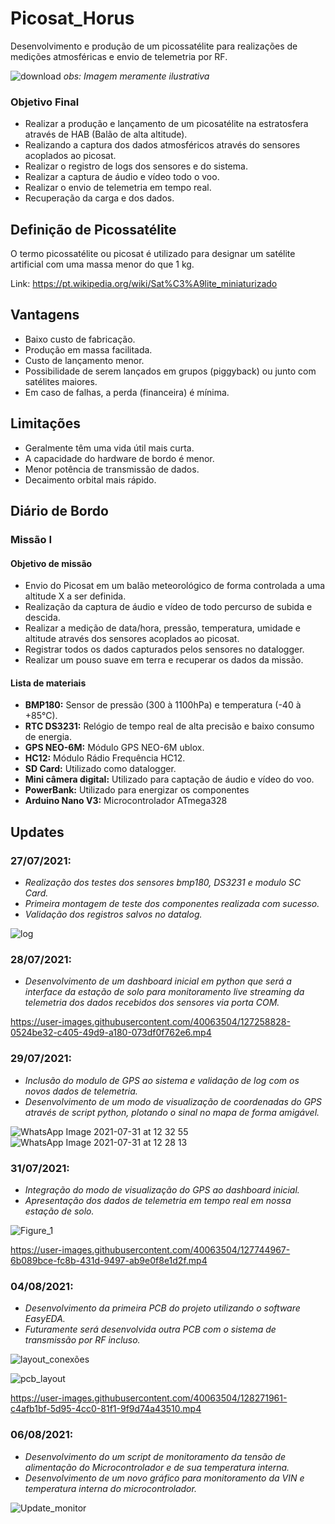 # Picosat_Horus
Desenvolvimento e produção de um picossatélite para realizações de medições atmosféricas e envio de telemetria por RF.

![download](https://user-images.githubusercontent.com/40063504/126914282-48e06e31-83de-4a18-91f1-eec003de2222.png)
_obs: Imagem meramente ilustrativa_


### Objetivo Final
- Realizar a produção e lançamento de um picosatélite na estratosfera através de HAB (Balão de alta altitude).
- Realizando a captura dos dados atmosféricos através do sensores acoplados ao picosat.
- Realizar o registro de logs dos sensores e do sistema.
- Realizar a captura de áudio e vídeo todo o voo.
- Realizar o envio de telemetria em tempo real.
- Recuperação da carga e dos dados.


## Definição de Picossatélite
O termo picossatélite ou picosat é utilizado para designar um satélite artificial com uma massa menor do que 1 kg. 

Link: https://pt.wikipedia.org/wiki/Sat%C3%A9lite_miniaturizado


## Vantagens
- Baixo custo de fabricação.
- Produção em massa facilitada.
- Custo de lançamento menor.
- Possibilidade de serem lançados em grupos (piggyback) ou junto com satélites maiores.
- Em caso de falhas, a perda (financeira) é mínima.

## Limitações
- Geralmente têm uma vida útil mais curta.
- A capacidade do hardware de bordo é menor.
- Menor potência de transmissão de dados.
- Decaimento orbital mais rápido.


## Diário de Bordo
### Missão I
#### Objetivo de missão
- Envio do Picosat em um balão meteorológico de forma controlada a uma altitude X a ser definida.
- Realização da captura de áudio e vídeo de todo percurso de subida e descida.
- Realizar a medição de data/hora, pressão, temperatura, umidade e altitude através dos sensores acoplados ao picosat.
- Registrar todos os dados capturados pelos sensores no datalogger.
- Realizar um pouso suave em terra e recuperar os dados da missão.

#### Lista de materiais
- **BMP180:** Sensor de pressão (300 à 1100hPa) e temperatura (-40 à +85°C).
- **RTC DS3231:** Relógio de tempo real de alta precisão e baixo consumo de energia.
- **GPS NEO-6M:** Módulo GPS NEO-6M ublox.
- **HC12:** Módulo Rádio Frequência HC12.
- **SD Card:** Utilizado como datalogger.
- **Mini câmera digital:** Utilizado para captação de áudio e vídeo do voo.
- **PowerBank:** Utilizado para energizar os componentes
- **Arduino Nano V3:** Microcontrolador ATmega328


## Updates
### 27/07/2021: 
- _Realização dos testes dos sensores bmp180, DS3231 e modulo SC Card._
- _Primeira montagem de teste dos componentes realizada com sucesso._
- _Validação dos registros salvos no datalog._

![log](https://user-images.githubusercontent.com/40063504/127258601-e1fb1e56-ee62-4a9b-90a4-0bbdf42bcf49.jpeg)


### 28/07/2021:
- _Desenvolvimento de um dashboard inicial em python que será a interface da estação de solo para monitoramento live streaming da telemetria dos dados recebidos dos sensores via porta COM._

https://user-images.githubusercontent.com/40063504/127258828-0524be32-c405-49d9-a180-073df0f762e6.mp4

### 29/07/2021:
- _Inclusão do modulo de GPS ao sistema e validação de log com os novos dados de telemetria._
- _Desenvolvimento de um modo de visualização de coordenadas do GPS através de script python, plotando o sinal no mapa de forma amigável._

![WhatsApp Image 2021-07-31 at 12 32 55](https://user-images.githubusercontent.com/40063504/127744906-36191b2e-64b9-4dc2-8913-9bbc871f3b88.jpeg)
![WhatsApp Image 2021-07-31 at 12 28 13](https://user-images.githubusercontent.com/40063504/127744911-6e284f59-6254-4964-a0e7-28ff7481243a.jpeg)

### 31/07/2021:
- _Integração do modo de visualização do GPS ao dashboard inicial._
- _Apresentação dos dados de telemetria em tempo real em nossa estação de solo._

![Figure_1](https://user-images.githubusercontent.com/40063504/127744964-3d4227bc-6bd9-4ff7-b9b0-3927be43a010.png)

https://user-images.githubusercontent.com/40063504/127744967-6b089bce-fc8b-431d-9497-ab9e0f8e1d2f.mp4

### 04/08/2021:
- _Desenvolvimento da primeira PCB do projeto utilizando o software EasyEDA._
- _Futuramente será desenvolvida outra PCB com o sistema de transmissão por RF incluso._

![layout_conexões](https://user-images.githubusercontent.com/40063504/128271947-032a46bb-cd02-41bb-bbcf-087c08a0f3b4.PNG)

![pcb_layout](https://user-images.githubusercontent.com/40063504/128271953-42d18928-90f0-4551-acb8-be58f9707857.PNG)



https://user-images.githubusercontent.com/40063504/128271961-c4afb1bf-5d95-4cc0-81f1-9f9d74a43510.mp4

### 06/08/2021:
- _Desenvolvimento do um script de monitoramento da tensão de alimentação do Microcontrolador e de sua temperatura interna._
- _Desenvolvimento de um novo gráfico para monitoramento da VIN e temperatura interna do microcontrolador._

![Update_monitor](https://user-images.githubusercontent.com/40063504/128581430-b16f1d82-dba3-4801-903c-27e04c965e60.png)

